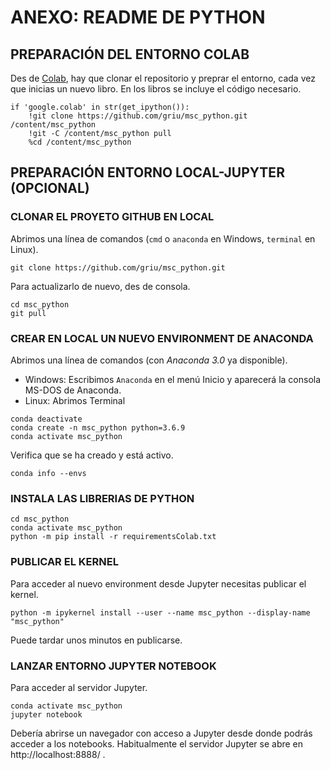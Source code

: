 
# ANEXO: README DE PYTHON

## PREPARACIÓN DEL ENTORNO COLAB

Des de [Colab](http://colab.research.google.com), hay que clonar el repositorio y preprar el entorno, cada vez que inicias un nuevo libro. En los libros se incluye el código necesario.

```
if 'google.colab' in str(get_ipython()):
    !git clone https://github.com/griu/msc_python.git /content/msc_python
    !git -C /content/msc_python pull
    %cd /content/msc_python
```

## PREPARACIÓN ENTORNO LOCAL-JUPYTER (OPCIONAL)

### CLONAR EL PROYETO GITHUB EN LOCAL

Abrimos una línea de comandos (`cmd` o `anaconda` en Windows, `terminal` en Linux).

```
git clone https://github.com/griu/msc_python.git
```

Para actualizarlo de nuevo, des de consola.

```
cd msc_python
git pull
```

### CREAR EN LOCAL UN NUEVO ENVIRONMENT DE ANACONDA

Abrimos una línea de comandos (con *Anaconda 3.0* ya disponible).

- Windows: Escribimos `Anaconda` en el menú Inicio y aparecerá la consola MS-DOS de Anaconda.
- Linux: Abrimos Terminal

```
conda deactivate
conda create -n msc_python python=3.6.9
conda activate msc_python
```

Verifica que se ha creado y está activo.

```
conda info --envs
```

### INSTALA LAS LIBRERIAS DE PYTHON

```
cd msc_python
conda activate msc_python
python -m pip install -r requirementsColab.txt
```

### PUBLICAR EL KERNEL

Para acceder al nuevo environment desde Jupyter necesitas publicar el kernel.

```
python -m ipykernel install --user --name msc_python --display-name "msc_python"
```

Puede tardar unos minutos en publicarse.

### LANZAR ENTORNO JUPYTER NOTEBOOK

Para acceder al servidor Jupyter. 

```
conda activate msc_python
jupyter notebook
```

Debería abrirse un navegador con acceso a Jupyter desde donde podrás acceder a los notebooks.  Habitualmente el servidor Jupyter se abre en http://localhost:8888/ .

